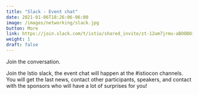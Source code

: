 ```yaml
---
title: "Slack - Event chat"
date: 2021-01-06T18:26:06-06:00
image: /images/networking/slack.jpg
button: More
link: https://join.slack.com/t/istio/shared_invite/zt-12um7jrmu-aBOOBOiljSr86T3oa_Ne1Q
weight: 1
draft: false
---
```


Join the conversation.

Join the Istio slack, the event chat will happen at the #istiocon channels. You will get the last news, contact other participants, speakers, and contact with the sponsors who will have a lot of surprises for you!
